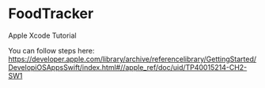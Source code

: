 # FoodTracker

Apple Xcode Tutorial

You can follow steps here: https://developer.apple.com/library/archive/referencelibrary/GettingStarted/DevelopiOSAppsSwift/index.html#//apple_ref/doc/uid/TP40015214-CH2-SW1
